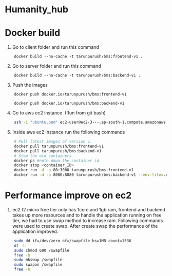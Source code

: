 # Humanity_hub


# Docker build

1. Go to client folder and run this command 
```docker
    docker build --no-cache -t tarunpurush/bms:frontend-v1 .
```

2. Go to server folder and run this command

```docker 
    docker build --no-cache -t tarunpurush/bms:backend-v1 .
```

3. Push the images

```docker
    docker push docker.io/tarunpurush/bms:frontend-v1 

    docker push docker.io/tarunpurush/bms:backend-v1 
```

4. Go to aws ec2 instance. (Run from git bash)

```bash
    ssh -i "ubuntu.pem" ec2-user@ec2-3---.ap-south-1.compute.amazonaws.com
```

5. Inside aws ec2 instance run the following commands

```bash
    # Pull latest images of version v.
    docker pull tarunpurush/bms:frontend-v1
    docker pull tarunpurush/bms:backend-v1
    # Stop the old containers
    docker ps #note down the container id
    docker stop <container_ID> 
    docker run -d -p 80:3000 tarunpurush/bms:frontend-v1 
    docker run -d -p 8080:8080 tarunpurush/bms:backend-v1 --env-file=.env
```

# Performance improve on ec2

1. ec2 t2 micro free tier only has 1core and 1gb ram, frontend and backend takes up more resources and to handle the application running on free tier, we had to use swap method to increase ram. Following commands were used to create swap. After create swap the performance of the application improved.

```bash
    sudo dd if=/dev/zero of=/swapfile bs=1MB count=1536
    df -h
    sudo chmod 600 /swapfile
    free -h
    sudo mkswap /swapfile
    sudo swapon /swapfile
    free -h
```

